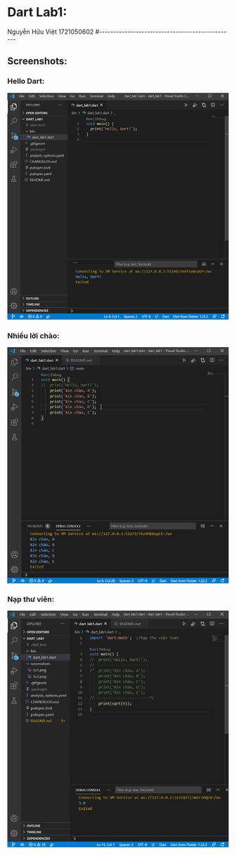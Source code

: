 # Dart Lab1:
Nguyễn Hữu Việt
1721050602
#------------------------------------------------
## Screenshots:

### Hello Dart:
![Logo TechMaster](screenshots/Sc1.png)

### Nhiều lời chào:
![Logo TechMaster](screenshots/Sc2.png)

### Nạp thư viên:
![Logo TechMaster](screenshots/Sc3.png)